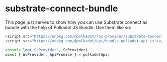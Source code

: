 # substrate-connect-bundle

This page just serves to show how you can use Substrate connect as bundle with the help of Polkadot JS Bundle.
Use them like so:

```js
<script src="https://unpkg.com/@polkadot/rpc-provider/substrate-connect/index.js"></script>
<script src="https://unpkg.com/@polkadot/api/bundle-polkadot-api.js"></script>
```
```js
console.log('ScProvider', ScProvider)
const { WsProvider, ApiPromise } = polkadotApi;
```